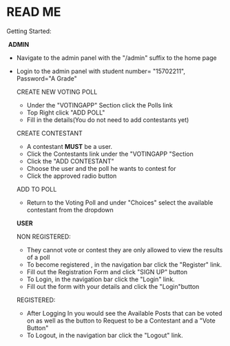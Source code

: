 # 					READ ME



Getting Started:

​		**ADMIN**

   - Navigate to the admin panel with the "/admin" suffix to the home page

   - Login to the admin panel with student number= "15702211", Password="A Grade"

     CREATE NEW VOTING POLL

     - Under the "VOTINGAPP" Section click the Polls link
     - Top Right click "ADD POLL"
     - Fill in the details(You do not need to add contestants yet)

     CREATE CONTESTANT

     - A contestant **MUST** be a user.
     - Click the Contestants link under the "VOTINGAPP "Section 
     - Click the "ADD CONTESTANT"
     - Choose the user and the poll he wants to contest for
     - Click the approved radio button

     ADD TO POLL

     - Return to the Voting Poll and under "Choices" select the available contestant from the dropdown

     **USER**

     NON REGISTERED:

     	- They cannot vote or contest they are only allowed to view the results of a poll
     	- To become registered , in the navigation bar click the "Register" link.
     	- Fill out the Registration Form and click "SIGN UP" button
     	- To Login, in the navigation bar click the "Login" link.
     	- Fill out the form with your details and click the "Login"button 

     REGISTERED:

     - After Logging In you would see the Available Posts that can be voted on as well as the button to Request to be a Contestant and a "Vote Button"
     - To Logout, in the navigation bar click the "Logout" link.

